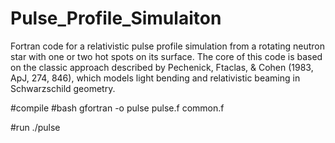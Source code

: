 # Pulse_Profile_Simulaiton
Fortran code for a relativistic pulse profile simulation from a rotating neutron star with one or two hot spots on its surface. The core of this code is based on the classic approach described by Pechenick, Ftaclas, &amp; Cohen (1983, ApJ, 274, 846), which models light bending and relativistic beaming in Schwarzschild geometry.

#compile 
#bash
gfortran -o pulse pulse.f common.f

#run
./pulse
